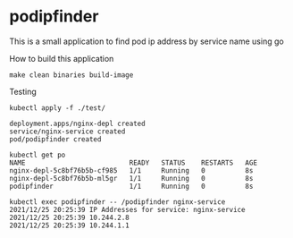 # podipfinder
This is a small application to find pod ip address by service name using go

How to build this application

    make clean binaries build-image

Testing 

    kubectl apply -f ./test/
    
    deployment.apps/nginx-depl created
    service/nginx-service created
    pod/podipfinder created
    
    kubectl get po
    NAME                          READY   STATUS    RESTARTS   AGE
    nginx-depl-5c8bf76b5b-cf985   1/1     Running   0          8s
    nginx-depl-5c8bf76b5b-ml5gr   1/1     Running   0          8s
    podipfinder                   1/1     Running   0          8s
    
    kubectl exec podipfinder -- /podipfinder nginx-service
    2021/12/25 20:25:39 IP Addresses for service: nginx-service
    2021/12/25 20:25:39 10.244.2.8
    2021/12/25 20:25:39 10.244.1.1
